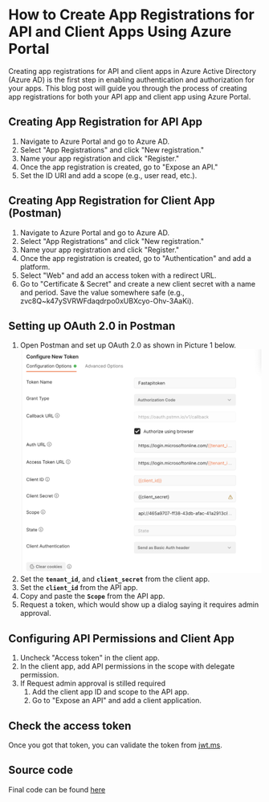# **How to Create App Registrations for API and Client Apps Using Azure Portal**

Creating app registrations for API and client apps in Azure Active Directory (Azure AD) is the first step in enabling authentication and authorization for your apps. This blog post will guide you through the process of creating app registrations for both your API app and client app using Azure Portal.

## **Creating App Registration for API App**

1. Navigate to Azure Portal and go to Azure AD.
2. Select "App Registrations" and click "New registration."
3. Name your app registration and click "Register."
4. Once the app registration is created, go to "Expose an API."
5. Set the ID URI and add a scope (e.g., user read, etc.).

## **Creating App Registration for Client App (Postman)**

1. Navigate to Azure Portal and go to Azure AD.
2. Select "App Registrations" and click "New registration."
3. Name your app registration and click "Register."
4. Once the app registration is created, go to "Authentication" and add a platform.
5. Select "Web" and add an access token with a redirect URL.
6. Go to "Certificate & Secret" and create a new client secret with a name and period. Save the value somewhere safe (e.g., zvc8Q~k47ySVRWFdaqdrpo0xUBXcyo-Ohv-3AaKi).

## **Setting up OAuth 2.0 in Postman**

1. Open Postman and set up OAuth 2.0 as shown in Picture 1 below.
![postman](./images/app-reg-1.png)
2. Set the **`tenant_id`**, and **`client_secret`** from the client app.
3. Set the **`client_id`** from the API app.
4. Copy and paste the **`Scope`** from the API app.
5. Request a token, which would show up a dialog saying it requires admin approval.

## **Configuring API Permissions and Client App**

1. Uncheck "Access token" in the client app.
2. In the client app, add API permissions in the scope with delegate permission.
3. If Request admin approval is stilled required
    1. Add the client app ID and scope to the API app.
    2. Go to "Expose an API" and add a client application.

## Check the access token

Once you got that token, you can validate the token from [jwt.ms](https://jwt.ms/).

## Source code

Final code can be found [here](https://dev.azure.com/zoeylearning/lime/_git/LimeScooter)
